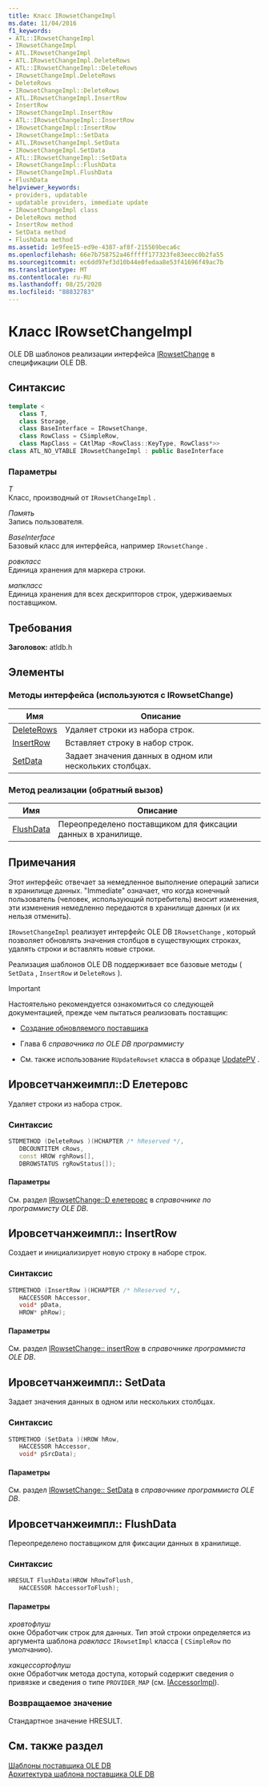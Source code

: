 ```yaml
---
title: Класс IRowsetChangeImpl
ms.date: 11/04/2016
f1_keywords:
- ATL::IRowsetChangeImpl
- IRowsetChangeImpl
- ATL.IRowsetChangeImpl
- ATL.IRowsetChangeImpl.DeleteRows
- ATL::IRowsetChangeImpl::DeleteRows
- IRowsetChangeImpl.DeleteRows
- DeleteRows
- IRowsetChangeImpl::DeleteRows
- ATL.IRowsetChangeImpl.InsertRow
- InsertRow
- IRowsetChangeImpl.InsertRow
- ATL::IRowsetChangeImpl::InsertRow
- IRowsetChangeImpl::InsertRow
- IRowsetChangeImpl::SetData
- ATL.IRowsetChangeImpl.SetData
- IRowsetChangeImpl.SetData
- ATL::IRowsetChangeImpl::SetData
- IRowsetChangeImpl::FlushData
- IRowsetChangeImpl.FlushData
- FlushData
helpviewer_keywords:
- providers, updatable
- updatable providers, immediate update
- IRowsetChangeImpl class
- DeleteRows method
- InsertRow method
- SetData method
- FlushData method
ms.assetid: 1e9fee15-ed9e-4387-af8f-215569beca6c
ms.openlocfilehash: 66e7b758752a46fffff177323fe83eecc0b2fa55
ms.sourcegitcommit: ec6dd97ef3d10b44e0fedaa8e53f41696f49ac7b
ms.translationtype: MT
ms.contentlocale: ru-RU
ms.lasthandoff: 08/25/2020
ms.locfileid: "88832783"
---
```

# <a name="irowsetchangeimpl-class"></a>Класс IRowsetChangeImpl

OLE DB шаблонов реализации интерфейса [IRowsetChange](/previous-versions/windows/desktop/ms715790(v=vs.85)) в спецификации OLE DB.

## <a name="syntax"></a>Синтаксис

```cpp
template <
   class T,
   class Storage,
   class BaseInterface = IRowsetChange,
   class RowClass = CSimpleRow,
   class MapClass = CAtlMap <RowClass::KeyType, RowClass*>>
class ATL_NO_VTABLE IRowsetChangeImpl : public BaseInterface
```

### <a name="parameters"></a>Параметры

*T*<br/>
Класс, производный от `IRowsetChangeImpl` .

*Память*<br/>
Запись пользователя.

*BaseInterface*<br/>
Базовый класс для интерфейса, например `IRowsetChange` .

*ровкласс*<br/>
Единица хранения для маркера строки.

*мапкласс*<br/>
Единица хранения для всех дескрипторов строк, удерживаемых поставщиком.

## <a name="requirements"></a>Требования

**Заголовок:** atldb.h

## <a name="members"></a>Элементы

### <a name="interface-methods-used-with-irowsetchange"></a>Методы интерфейса (используются с IRowsetChange)

| Имя | Описание |
|-|-|
|[DeleteRows](#deleterows)|Удаляет строки из набора строк.|
|[InsertRow](#insertrow)|Вставляет строку в набор строк.|
|[SetData](#setdata)|Задает значения данных в одном или нескольких столбцах.|

### <a name="implementation-method-callback"></a>Метод реализации (обратный вызов)

| Имя | Описание |
|-|-|
|[FlushData](#flushdata)|Переопределено поставщиком для фиксации данных в хранилище.|

## <a name="remarks"></a>Примечания

Этот интерфейс отвечает за немедленное выполнение операций записи в хранилище данных. "Immediate" означает, что когда конечный пользователь (человек, использующий потребитель) вносит изменения, эти изменения немедленно передаются в хранилище данных (и их нельзя отменить).

`IRowsetChangeImpl` реализует интерфейс OLE DB `IRowsetChange` , который позволяет обновлять значения столбцов в существующих строках, удалять строки и вставлять новые строки.

Реализация шаблонов OLE DB поддерживает все базовые методы ( `SetData` , `InsertRow` и `DeleteRows` ).

> [!IMPORTANT]
> Настоятельно рекомендуется ознакомиться со следующей документацией, прежде чем пытаться реализовать поставщик:

- [Создание обновляемого поставщика](../../data/oledb/creating-an-updatable-provider.md)

- Глава 6 *справочника по OLE DB программисту*

- См. также использование `RUpdateRowset` класса в образце [UpdatePV](https://github.com/Microsoft/VCSamples/tree/master/VC2010Samples/ATL/OLEDB/Provider/UPDATEPV) .

## <a name="irowsetchangeimpldeleterows"></a><a name="deleterows"></a> Ировсетчанжеимпл::D Елетеровс

Удаляет строки из набора строк.

### <a name="syntax"></a>Синтаксис

```cpp
STDMETHOD (DeleteRows )(HCHAPTER /* hReserved */,
   DBCOUNTITEM cRows,
   const HROW rghRows[],
   DBROWSTATUS rgRowStatus[]);
```

#### <a name="parameters"></a>Параметры

См. раздел [IRowsetChange::D елетеровс](/previous-versions/windows/desktop/ms724362(v=vs.85)) в *справочнике по программисту OLE DB*.

## <a name="irowsetchangeimplinsertrow"></a><a name="insertrow"></a> Ировсетчанжеимпл:: InsertRow

Создает и инициализирует новую строку в наборе строк.

### <a name="syntax"></a>Синтаксис

```cpp
STDMETHOD (InsertRow )(HCHAPTER /* hReserved */,
   HACCESSOR hAccessor,
   void* pData,
   HROW* phRow);
```

#### <a name="parameters"></a>Параметры

См. раздел [IRowsetChange:: insertRow](/previous-versions/windows/desktop/ms716921(v=vs.85)) в *справочнике программиста OLE DB*.

## <a name="irowsetchangeimplsetdata"></a><a name="setdata"></a> Ировсетчанжеимпл:: SetData

Задает значения данных в одном или нескольких столбцах.

### <a name="syntax"></a>Синтаксис

```cpp
STDMETHOD (SetData )(HROW hRow,
   HACCESSOR hAccessor,
   void* pSrcData);
```

#### <a name="parameters"></a>Параметры

См. раздел [IRowsetChange:: SetData](/previous-versions/windows/desktop/ms721232(v=vs.85)) в *справочнике программиста OLE DB*.

## <a name="irowsetchangeimplflushdata"></a><a name="flushdata"></a> Ировсетчанжеимпл:: FlushData

Переопределено поставщиком для фиксации данных в хранилище.

### <a name="syntax"></a>Синтаксис

```cpp
HRESULT FlushData(HROW hRowToFlush,
   HACCESSOR hAccessorToFlush);
```

#### <a name="parameters"></a>Параметры

*хровтофлуш*<br/>
окне Обработчик строк для данных. Тип этой строки определяется из аргумента шаблона *ровкласс* `IRowsetImpl` класса ( `CSimpleRow` по умолчанию).

*хакцессортофлуш*<br/>
окне Обработчик метода доступа, который содержит сведения о привязке и сведения о типе `PROVIDER_MAP` (см. [IAccessorImpl](../../data/oledb/iaccessorimpl-class.md)).

### <a name="return-value"></a>Возвращаемое значение

Стандартное значение HRESULT.

## <a name="see-also"></a>См. также раздел

[Шаблоны поставщика OLE DB](../../data/oledb/ole-db-provider-templates-cpp.md)<br/>
[Архитектура шаблона поставщика OLE DB](../../data/oledb/ole-db-provider-template-architecture.md)
